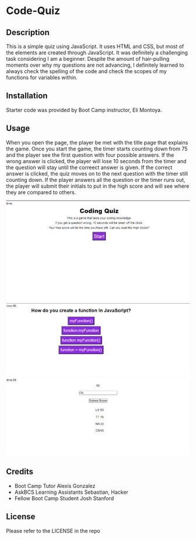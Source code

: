 # Code-Quiz

## Description

This is a simple quiz using JavaScript. It uses HTML and CSS, but most of the elements are created through JavaScript. It was definitely a challenging task considering I am a beginner. 
Despite the amount of hair-pulling moments over why my questions are not advancing, I definitely learned to always check the spelling of the code and check the scopes of my functions for variables within.


## Installation

Starter code was provided by Boot Camp instructor, Eli Montoya. 

## Usage
When you open the page, the player be met with the title page that explains the game.
Once you start the game, the timer starts counting down from 75 and the player see the first question with four possible answers.
If the wrong answer is clicked, the player will lose 10 seconds from the timer and the question will stay until the correect answer is given.
If the correct answer is clicked, the quiz moves on to the next question with the timer still counting down.
If the player answers all the question or the timer runs out, the player will submit their initials to put in the high score and will see where they are compared to others.

![Opening Page](./Assets/images/Screenshot%202023-05-25%20205734.png)
![Taking the Quiz](./Assets/images/Screenshot%202023-05-25%20205801.png)
![Submitting High Scores](./Assets/images/Screenshot%202023-05-25%20205917.png)

## Credits

- Boot Camp Tutor Alexis Gonzalez
- AskBCS Learning Assistants Sebastian, Hacker
- Fellow Boot Camp Student Josh Stanford

## License

Please refer to the LICENSE in the repo


